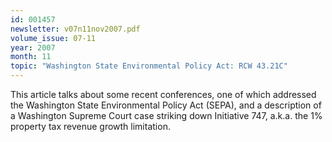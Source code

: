 ```yaml
---
id: 001457
newsletter: v07n11nov2007.pdf
volume_issue: 07-11
year: 2007
month: 11
topic: "Washington State Environmental Policy Act: RCW 43.21C"
---
```


This article talks about some recent conferences, one of which addressed the Washington State Environmental Policy Act (SEPA), and a description of a Washington Supreme Court case striking down Initiative 747, a.k.a. the 1% property tax revenue growth limitation.